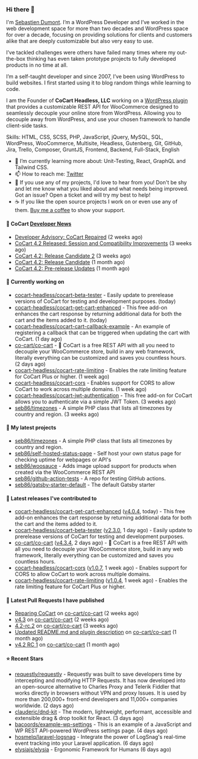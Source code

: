 ### Hi there 👋

I'm [Sebastien Dumont](https://sebastiendumont.com/). I’m a WordPress Developer and I’ve worked in the web development space for more than two decades and WordPress space for over a decade, focusing on providing solutions for clients and customers alike that are deeply customizable but also very easy to use.

I’ve tackled challenges were others have failed many times where my out-the-box thinking has even taken prototype projects to fully developed products in no time at all.

I’m a self-taught developer and since 2007, I’ve been using WordPress to build websites. I first started using it to blog random things while learning to code.

I am the Founder of **CoCart Headless, LLC** working on a [WordPress plugin](https://wordpress.org/plugins/cart-rest-api-for-woocommerce/) that provides a customizable REST API for WooCommerce designed to seamlessly decouple your online store from WordPress. Allowing you to decouple away from WordPress, and use your chosen framework to handle client-side tasks.

Skills: HTML, CSS, SCSS, PHP, JavaScript, jQuery, MySQL, SQL, WordPress, WooCommerce, Multisite, Headless, Gutenberg, Git, GitHub, Jira, Trello, Composer, GruntJS, Frontend, Backend, Full-Stack, English

* 🌱 I’m currently learning more about: Unit-Testing, React, GraphQL and Tailwind CSS.
* 📫 How to reach me: [Twitter](https://twitter.com/sebd86)
* 💬 If you use any of my projects, I'd love to hear from you! Don't be shy and let me know what you liked about and what needs being improved. Got an issue? Open a ticket and will try my best to help!
* ☕ If you like the open source projects I work on or even use any of them. [Buy me a coffee](https://www.buymeacoffee.com/sebastien) to show your support.

#### 🛒 CoCart [Developer News](https://cocart.dev)

- [Developer Advisory: CoCart Repaired](https://cocart.dev/developer-advisory-cocart-repaired/) (2 weeks ago)
- [CoCart 4.2 Released: Session and Compatibility Improvements](https://cocart.dev/cocart-4-2-released-session-and-compatibility-improvements/) (3 weeks ago)
- [CoCart 4.2: Release Candidate 2](https://cocart.dev/cocart-4-2-release-candidate-2/) (3 weeks ago)
- [CoCart 4.2: Release Candidate](https://cocart.dev/cocart-4-2-release-candidate/) (1 month ago)
- [CoCart 4.2: Pre-release Updates](https://cocart.dev/cocart-4-2-pre-release-updates/) (1 month ago)

#### 👷 Currently working on

- [cocart-headless/cocart-beta-tester](https://github.com/cocart-headless/cocart-beta-tester) - Easily update to prerelease versions of CoCart for testing and development purposes. (today)
- [cocart-headless/cocart-get-cart-enhanced](https://github.com/cocart-headless/cocart-get-cart-enhanced) - This free add-on enhances the cart response by returning additional data for both the cart and the items added to it. (today)
- [cocart-headless/cocart-cart-callback-example](https://github.com/cocart-headless/cocart-cart-callback-example) - An example of registering a callback that can be triggered when updating the cart with CoCart. (1 day ago)
- [co-cart/co-cart](https://github.com/co-cart/co-cart) - 🛒 CoCart is a free REST API with all you need to decouple your WooCommerce store, build in any web framework, literally everything can be customized and saves you countless hours. (2 days ago)
- [cocart-headless/cocart-rate-limiting](https://github.com/cocart-headless/cocart-rate-limiting) - Enables the rate limiting feature for CoCart Plus or higher. (1 week ago)
- [cocart-headless/cocart-cors](https://github.com/cocart-headless/cocart-cors) - Enables support for CORS to allow CoCart to work across multiple domains. (1 week ago)
- [cocart-headless/cocart-jwt-authentication](https://github.com/cocart-headless/cocart-jwt-authentication) - This free add-on for CoCart allows you to authenticate via a simple JWT Token. (3 weeks ago)
- [seb86/timezones](https://github.com/seb86/timezones) - A simple PHP class that lists all timezones by country and region. (3 weeks ago)

#### 🌱 My latest projects

- [seb86/timezones](https://github.com/seb86/timezones) - A simple PHP class that lists all timezones by country and region.
- [seb86/self-hosted-status-page](https://github.com/seb86/self-hosted-status-page) - Self host your own status page for checking uptime for webpages or API&#39;s
- [seb86/woosauce](https://github.com/seb86/woosauce) - Adds image upload support for products when created via the WooCommerce REST API
- [seb86/github-action-tests](https://github.com/seb86/github-action-tests) - A repo for testing GitHub actions.
- [seb86/gatsby-starter-default](https://github.com/seb86/gatsby-starter-default) - The default Gatsby starter

#### 🔭 Latest releases I've contributed to

- [cocart-headless/cocart-get-cart-enhanced](https://github.com/cocart-headless/cocart-get-cart-enhanced) ([v4.0.4](https://github.com/cocart-headless/cocart-get-cart-enhanced/releases/tag/v4.0.4), today) - This free add-on enhances the cart response by returning additional data for both the cart and the items added to it.
- [cocart-headless/cocart-beta-tester](https://github.com/cocart-headless/cocart-beta-tester) ([v2.3.0](https://github.com/cocart-headless/cocart-beta-tester/releases/tag/v2.3.0), 1 day ago) - Easily update to prerelease versions of CoCart for testing and development purposes.
- [co-cart/co-cart](https://github.com/co-cart/co-cart) ([v4.3.4](https://github.com/co-cart/co-cart/releases/tag/v4.3.4), 2 days ago) - 🛒 CoCart is a free REST API with all you need to decouple your WooCommerce store, build in any web framework, literally everything can be customized and saves you countless hours.
- [cocart-headless/cocart-cors](https://github.com/cocart-headless/cocart-cors) ([v1.0.7](https://github.com/cocart-headless/cocart-cors/releases/tag/v1.0.7), 1 week ago) - Enables support for CORS to allow CoCart to work across multiple domains.
- [cocart-headless/cocart-rate-limiting](https://github.com/cocart-headless/cocart-rate-limiting) ([v1.0.4](https://github.com/cocart-headless/cocart-rate-limiting/releases/tag/v1.0.4), 1 week ago) - Enables the rate limiting feature for CoCart Plus or higher.

#### 🔨 Latest Pull Requests I have published

- [Reparing CoCart](https://github.com/co-cart/co-cart/pull/428) on [co-cart/co-cart](https://github.com/co-cart/co-cart) (2 weeks ago)
- [v4.3](https://github.com/co-cart/co-cart/pull/424) on [co-cart/co-cart](https://github.com/co-cart/co-cart) (2 weeks ago)
- [4.2-rc.2](https://github.com/co-cart/co-cart/pull/421) on [co-cart/co-cart](https://github.com/co-cart/co-cart) (3 weeks ago)
- [Updated README.md and plugin description](https://github.com/co-cart/co-cart/pull/420) on [co-cart/co-cart](https://github.com/co-cart/co-cart) (1 month ago)
- [v4.2 RC 1](https://github.com/co-cart/co-cart/pull/419) on [co-cart/co-cart](https://github.com/co-cart/co-cart) (1 month ago)

#### ⭐ Recent Stars

- [requestly/requestly](https://github.com/requestly/requestly) - Requestly was built to save developers time by intercepting and modifying HTTP Requests. It has now developed into an open-source alternative to Charles Proxy and Telerik Fiddler that works directly in browsers without VPN and proxy Issues. It is used by more than 200,000&#43; front-end developers and 11,000&#43; companies worldwide. (2 days ago)
- [clauderic/dnd-kit](https://github.com/clauderic/dnd-kit) - The modern, lightweight, performant, accessible and extensible drag &amp; drop toolkit for React. (3 days ago)
- [bacoords/example-wp-settings](https://github.com/bacoords/example-wp-settings) - This is an example of a JavaScript and WP REST API-powered WordPress settings page. (4 days ago)
- [hosmelq/laravel-logsnag](https://github.com/hosmelq/laravel-logsnag) - Integrate the power of LogSnag&#39;s real-time event tracking into your Laravel application. (6 days ago)
- [elysiajs/elysia](https://github.com/elysiajs/elysia) - Ergonomic Framework for Humans (6 days ago)

